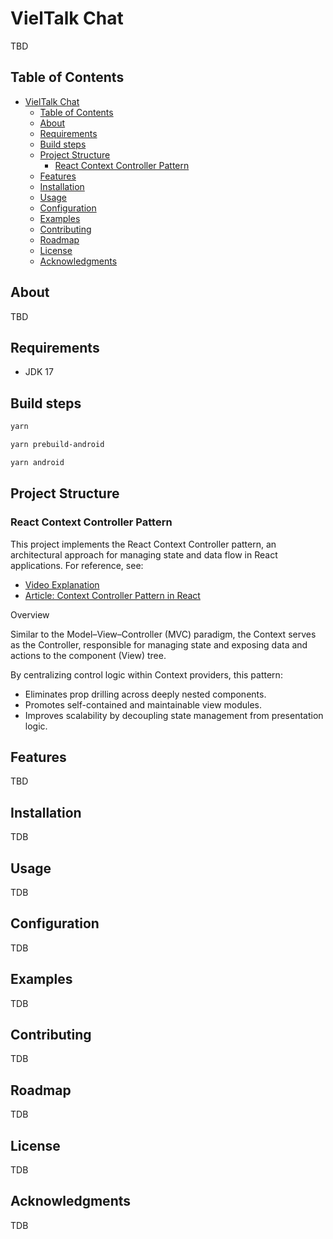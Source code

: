 # VielTalk Chat

TBD

## Table of Contents

- [VielTalk Chat](#vieltalk-chat)
  - [Table of Contents](#table-of-contents)
  - [About](#about)
  - [Requirements](#requirements)
  - [Build steps](#build-steps)
  - [Project Structure](#project-structure)
    - [React Context Controller Pattern](#react-context-controller-pattern)
  - [Features](#features)
  - [Installation](#installation)
  - [Usage](#usage)
  - [Configuration](#configuration)
  - [Examples](#examples)
  - [Contributing](#contributing)
  - [Roadmap](#roadmap)
  - [License](#license)
  - [Acknowledgments](#acknowledgments)

## About

TBD

## Requirements

- JDK 17

## Build steps

```bash
yarn
```

```bash
yarn prebuild-android
```

```bash
yarn android
```

## Project Structure

### React Context Controller Pattern

This project implements the React Context Controller pattern, an architectural approach for managing state and data flow in React applications.
For reference, see:

- [Video Explanation](https://www.youtube.com/watch?v=FEUI-Kvsycs)
- [Article: Context Controller Pattern in React](https://medium.com/@diegoguevaraco/context-controller-pattern-in-react-399bfedfe55e)

Overview

Similar to the Model–View–Controller (MVC) paradigm, the Context serves as the Controller, responsible for managing state and exposing data and actions to the component (View) tree.

By centralizing control logic within Context providers, this pattern:

- Eliminates prop drilling across deeply nested components.
- Promotes self-contained and maintainable view modules.
- Improves scalability by decoupling state management from presentation logic.

## Features

TBD

## Installation

TDB

## Usage

TDB

## Configuration

TDB

## Examples

TDB

## Contributing

TDB

## Roadmap

TDB

## License

TDB

## Acknowledgments

TDB
